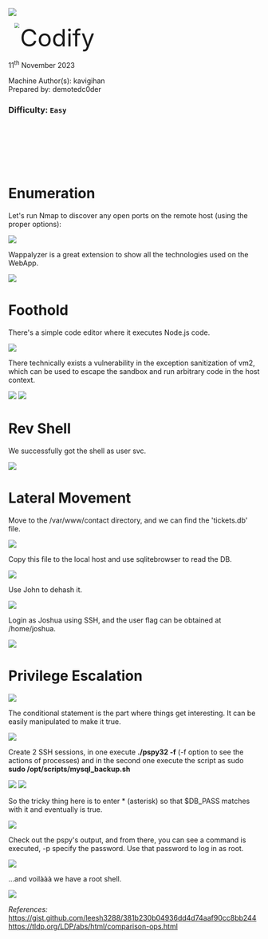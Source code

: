 ![](assets/images/banner.png)

<img src="https://www.hackthebox.com/storage/avatars/57b977ea744af01a5454c8643a850e59.png" style="margin-left: 20px; zoom: 60%;" align=left /> <font size="10">Codify</font>

​11<sup>th</sup> November 2023

​Machine Author(s): kavigihan
<br>
Prepared by: demotedc0der

### Difficulty: `Easy`
<br>
<br>
<br>
<br>
<br>

# Enumeration

Let's run Nmap to discover any open ports on the remote host (using the proper options):

<img src="./assets/images/Capture0.JPG" />

Wappalyzer is a great extension to show all the technologies used on the WebApp.

<img src="./assets/images/Capture3.JPG" />

<br>

# Foothold

There's a simple code editor where it executes Node.js code.

<img src="./assets/images/Capture1.JPG" />

There technically exists a vulnerability in the exception sanitization of vm2, which can be used to escape the sandbox and run arbitrary code in the host context.

<img src="./assets/images/Capture2.JPG" />

<img src="./assets/images/Capture01.JPG" />

<br>

# Rev Shell

We successfully got the shell as user svc.

<img src="./assets/images/Capture4.JPG" />

<br>

# Lateral Movement

Move to the /var/www/contact directory, and we can find the 'tickets.db' file.

<img src="./assets/images/Capture5.JPG" />

Copy this file to the local host and use sqlitebrowser to read the DB.

<img src="./assets/images/Capture6.JPG" />

Use John to dehash it.

<img src="./assets/images/Capture7.JPG" />

Login as Joshua using SSH, and the user flag can be obtained at /home/joshua.

<img src="./assets/images/Capture8.JPG" />

<br>

# Privilege Escalation

<img src="./assets/images/Capture9.JPG" />

The conditional statement is the part where things get interesting.
It can be easily manipulated to make it true.

<img src="./assets/images/Capture10.JPG" />

<br>

Create 2 SSH sessions, in one execute <b>./pspy32 -f</b> (-f option to see the actions of processes) and in the second one execute the script as sudo <b>sudo /opt/scripts/mysql_backup.sh</b>

<img src="./assets/images/Capture11.JPG" />

<img src="./assets/images/Capture12.JPG" />

So the tricky thing here is to enter \* (asterisk) so that $DB_PASS matches with it and eventually is true.

<img src="./assets/images/Capture13.JPG" />

Check out the pspy's output, and from there, you can see a command is executed, -p specify the password. Use that password to log in as root.

<img src="./assets/images/Capture14.JPG" />

<br>

...and voilààà we have a root shell.

<img src="./assets/images/Capture15.JPG" />


<i>References:</i>
https://gist.github.com/leesh3288/381b230b04936dd4d74aaf90cc8bb244
https://tldp.org/LDP/abs/html/comparison-ops.html
